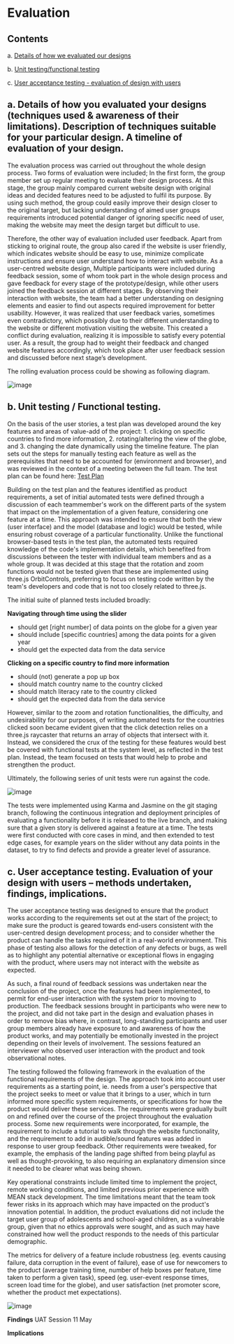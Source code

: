 # Evaluation

## Contents
a. [Details of how we evaluated our designs](https://github.com/jess-mw/desk23/tree/main/Documentation/5.%20Evaluation#a-details-of-how-you-evaluated-your-designs-techniques-used--awareness-of-their-limitations-description-of-techniques-suitable-for-your-particular-design-a-timeline-of-evaluation-of-your-design)

b. [Unit testing/functional testing](https://github.com/jess-mw/desk23/tree/main/Documentation/5.%20Evaluation#b-unit-testing--functional-testing)

c. [User acceptance testing - evaluation of design with users](https://github.com/jess-mw/desk23/tree/main/Documentation/5.%20Evaluation#c-user-acceptance-testing-evaluation-of-your-design-with-users--methods-undertaken-findings-implications)

## a. Details of how you evaluated your designs (techniques used & awareness of their limitations). Description of techniques suitable for your particular design. A timeline of evaluation of your design.

The evaluation process was carried out throughout the whole design process. Two forms of evaluation were included; In the first form, the group member set up regular meeting to evaluate their design process. At this stage, the group mainly compared current website design with original ideas and decided features need to be adjusted to fulfil its purpose. By using such method, the group could easily improve their design closer to the original target, but lacking understanding of aimed user groups requirements introduced potential danger of ignoring specific need of user, making the website may meet the design target but difficult to use.

Therefore, the other way of evaluation included user feedback. Apart from sticking to original route, the group also cared if the website is user friendly, which indicates website should be easy to use, minimize complicate instructions and ensure user understand how to interact with website. As a user-centred website design, Multiple participants were included during feedback session, some of whom took part in the whole design process and gave feedback for every stage of the prototype/design, while other users joined the feedback session at different stages. By observing their interaction with website, the team had a better understanding on designing elements and easier to find out aspects required improvement for better usability. However, it was realized that user feedback varies, sometimes even contradictory, which possibly due to their different understanding to the website or different motivation visiting the website. This created a conflict during evaluation, realizing it is impossible to satisfy every potential user. As a result, the group had to weight their feedback and changed website features accordingly, which took place after user feedback session and discussed before next stage’s development.

The rolling evaluation process could be showing as following diagram.

![image](https://user-images.githubusercontent.com/74254613/117748985-ea944480-b208-11eb-8d5a-15cfe0648cfe.png)


## b. Unit testing / Functional testing.

On the basis of the user stories, a test plan was developed around the key features and areas of value-add of the project: 1. clicking on specific countries to find more information, 2. rotating/altering the view of the globe, and 3. changing the date dynamically using the timeline feature. The plan sets out the steps for manually testing each feature as well as the prerequisites that need to be accounted for (environment and browser), and was reviewed in the context of a meeting between the full team. The test plan can be found here: <a href="https://github.com/jess-mw/desk23/blob/main/Documentation/5.%20Evaluation/Testing/testplan.md">Test Plan</a>

Building on the test plan and the features identified as product requirements, a set of initial automated tests were defined through a discussion of each teammember's work on the different parts of the system that impact on the implementation of a given feature, considering one feature at a time. This approach was intended to ensure that both the view (user interface) and the model (database and logic) would be tested, while ensuring robust coverage of a particular functionality. Unlike the functional browser-based tests in the test plan, the automated tests required knowledge of the code's implementation details, which benefited from discussions between the tester with individual team members and as a whole group. It was decided at this stage that the rotation and zoom functions would not be tested given that these are implemented using three.js OrbitControls, preferring to focus on testing code written by the team's developers and code that is not too closely related to three.js.

The initial suite of planned tests included broadly:

**Navigating through time using the slider**
- should get [right number] of data points on the globe for a given year
- should include [specific countries] among the data points for a given year
- should get the expected data from the data service

**Clicking on a specific country to find more information**
- should (not) generate a pop up box
- should match country name to the country clicked
- should match literacy rate to the country clicked
- should get the expected data from the data service

However, similar to the zoom and rotation functionalities, the difficulty, and undesirability for our purposes, of writing automated tests for the countries clicked soon became evident given that the click detection relies on a three.js raycaster that returns an array of objects that intersect with it. Instead, we considered the crux of the testing for these features would best be covered with functional tests at the system level, as reflected in the test plan. Instead, the team focused on tests that would help to probe and strengthen the product. 

Ultimately, the following series of unit tests were run against the code. 

![image](https://user-images.githubusercontent.com/74050529/117734765-0b9a6c80-b1ec-11eb-9788-3a0d7464f033.png)

The tests were implemented using Karma and Jasmine on the git staging branch, following the continuous integration and deployment principles of evaluating a functionality before it is released to the live branch, and making sure that a given story is delivered against a feature at a time. The tests were first conducted with core cases in mind, and then extended to test edge cases, for example years on the slider without any data points in the dataset, to try to find defects and provide a greater level of assurance.

## c. User acceptance testing. Evaluation of your design with users – methods undertaken, findings, implications.

The user acceptance testing was designed to ensure that the product works according to the requirements set out at the start of the project; to make sure the product is geared towards end-users consistent with the user-centred design development process; and to consider whether the product can handle the tasks required of it in a real-world environment. This phase of testing also allows for the detection of any defects or bugs, as well as to highlight any potential alternative or exceptional flows in engaging with the product, where users may not interact with the website as expected.

As such, a final round of feedback sessions was undertaken near the conclusion of the project, once the features had been implemented, to permit for end-user interaction with the system prior to moving to production. The feedback sessions brought in participants who were new to the project, and did not take part in the design and evaluation phases in order to remove bias where, in contrast, long-standing participants and user group members already have exposure to and awareness of how the product works, and may potentially be emotionally invested in the project depending on their levels of involvement. The sessions featured an interviewer who observed user interaction with the product and took observational notes.

The testing followed the following framework in the evaluation of the functional requirements of the design. The approach took into account user requirements as a starting point, ie. needs from a user's perspective that the project seeks to meet or value that it brings to a user, which in turn informed more specific system requirements, or specifications for how the product would deliver these services. The requirements were gradually built on and refined over the course of the project throughout the evaluation process. Some new requirements were incorporated, for example, the requirement to include a tutorial to walk through the website functionality, and the requirement to add in audible/sound features was added in response to user group feedback. Other requirements were tweaked, for example, the emphasis of the landing page shifted from being playful as well as thought-provoking, to also requiring an explanatory dimension since it needed to be clearer what was being shown. 

Key operational constraints include limited time to implement the project, remote working conditions, and limited previous prior experience with MEAN stack development. The time limitations meant that the team took fewer risks in its approach which may have impacted on the product's innovation potential. In addition, the product evaluations did not include the target user group of adolescents and school-aged children, as a vulnerable group, given that no ethics approvals were sought, and as such may have constrained how well the product responds to the needs of this particular demographic.

The metrics for delivery of a feature include robustness (eg. events causing failure, data corruption in the event of failure), ease of use for newcomers to the product (average training time, number of help boxes per feature, time taken to perform a given task), speed (eg. user-event response times, screen load time for the globe), and user satisfaction (net promoter score, whether the product met expectations).

![image](https://user-images.githubusercontent.com/74050529/117792697-6f9c4f80-b243-11eb-8938-49be09955be5.png)


**Findings**
UAT Session 11 May

**Implications**

